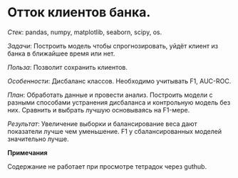 # Отток клиентов банка.

*Cтек*: pandas, numpy, matplotlib, seaborn, scipy, os.

*Задачи*: Построить модель чтобы спрогнозировать, уйдёт клиент из банка в ближайшее время или нет.

*Польза*: Позволит сохранить клиентов.

*Особенности*: Дисбаланс классов. Необходимо учитывать F1, AUC-ROC.

*План*: Обработать данные и провести анализ. Построить модели с разными способами устранения дисбаланса и контрольную модель без них. Сравнить и выбрать лучшую основываясь на F1-мере.

*Результат*: Увеличение выборки и балансирование веса дают показатели лучше чем уменьшение. F1 у сбалансированных моделей значительно лучше.

**Примечания**

Содержание не работает при просмотре тетрадок через guthub.
